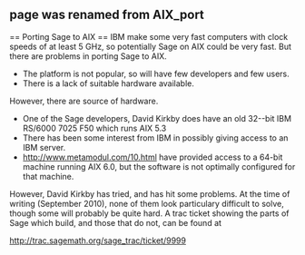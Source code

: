 ## page was renamed from AIX_port
== Porting Sage to AIX ==
IBM make some very fast computers with clock speeds of at least 5 GHz, so potentially Sage on AIX could be very fast. But there are problems in porting Sage to AIX. 
 * The platform is not popular, so will have few developers and few users. 
 * There is a lack of suitable hardware available. 

However,  there are source of hardware.
 * One of the Sage developers, David Kirkby does have an old 32--bit IBM RS/6000 7025 F50 which runs AIX 5.3
 * There has been some interest from IBM in possibly giving access to an IBM server. 
 * http://www.metamodul.com/10.html have provided access to a 64-bit machine running AIX 6.0, but the software is not optimally configured for that machine. 

However, David Kirkby has tried, and has hit some problems. At the time of writing (September 2010), none of them look particulary difficult to solve, though some will probably be quite hard. A trac ticket showing the parts of Sage which build, and those that do not, can be found at

http://trac.sagemath.org/sage_trac/ticket/9999  
